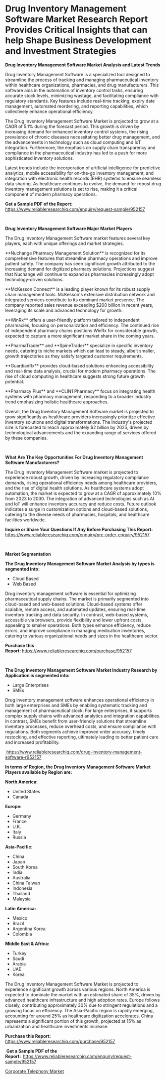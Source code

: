 <p><h1>Drug Inventory Management Software Market Research Report Provides Critical Insights that can help Shape Business Development and Investment Strategies</h1></p><p><strong>Drug Inventory Management Software Market Analysis and Latest Trends</strong></p>
<p><p>Drug Inventory Management Software is a specialized tool designed to streamline the process of tracking and managing pharmaceutical inventory within healthcare organizations, pharmacies, and drug manufacturers. This software aids in the automation of inventory control tasks, ensuring accurate stock levels, minimizing wastage, and facilitating compliance with regulatory standards. Key features include real-time tracking, expiry date management, automated reordering, and reporting capabilities, which collectively enhance operational efficiency.</p><p>The Drug Inventory Management Software Market is projected to grow at a CAGR of 5.1% during the forecast period. This growth is driven by increasing demand for enhanced inventory control systems, the rising prevalence of chronic diseases necessitating better drug management, and the advancements in technology such as cloud computing and IoT integration. Furthermore, the emphasis on supply chain transparency and compliance in the pharmaceutical industry has led to a push for more sophisticated inventory solutions. </p><p>Latest trends include the incorporation of artificial intelligence for predictive analytics, mobile accessibility for on-the-go inventory management, and integration with electronic health records (EHR) systems to ensure seamless data sharing. As healthcare continues to evolve, the demand for robust drug inventory management solutions is set to rise, making it a critical component of modern pharmacy operations.</p></p>
<p><strong>Get a Sample PDF of the Report:&nbsp;</strong> <a href="https://www.reliableresearchiq.com/enquiry/request-sample/952157?utm_campaign=2707&utm_medium=2&utm_source=Github&utm_content=ia&utm_term=06032025&utm_id=drug-inventory-management-software">https://www.reliableresearchiq.com/enquiry/request-sample/952157</a></p>
<p>&nbsp;</p>
<p><strong>Drug Inventory Management Software Major Market Players</strong></p>
<p><p>The Drug Inventory Management Software market features several key players, each with unique offerings and market strategies. </p><p>**Nuchange Pharmacy Management Solution** is recognized for its comprehensive features that streamline pharmacy operations and improve patient safety. The company has seen significant growth attributed to the increasing demand for digitized pharmacy solutions. Projections suggest that Nuchange will continue to expand as pharmacies increasingly adopt technology-driven solutions.</p><p>**McKesson Connect** is a leading player known for its robust supply chain management tools. McKesson's extensive distribution network and integrated services contribute to its dominant market presence. The company reported sales revenue exceeding $200 billion in recent years, leveraging its scale and advanced technology for growth.</p><p>**WinRx** offers a user-friendly platform tailored to independent pharmacies, focusing on personalization and efficiency. The continued rise of independent pharmacy chains positions WinRx for considerable growth, expected to capture a more significant market share in the coming years.</p><p>**PharmaTrader** and **SpineTrader** specialize in specific inventory needs, catering to niche markets which can lead to steady, albeit smaller, growth trajectories as they satisfy targeted customer requirements.</p><p>**GuardianRx** provides cloud-based solutions enhancing accessibility and real-time data analysis, crucial for modern pharmacy operations. The rise of cloud computing in healthcare suggests strong future growth potential.</p><p>**Pharmacy Plus** and **CLIN1 Pharmacy** focus on integrating health systems with pharmacy management, responding to a broader industry trend emphasizing holistic healthcare approaches.</p><p>Overall, the Drug Inventory Management Software market is projected to grow significantly as healthcare providers increasingly prioritize effective inventory solutions and digital transformations. The industry's projected size is forecasted to reach approximately $2 billion by 2025, driven by technological advancements and the expanding range of services offered by these companies.</p></p>
<p>&nbsp;</p>
<p><strong>What Are The Key Opportunities For Drug Inventory Management Software Manufacturers?</strong></p>
<p><p>The Drug Inventory Management Software market is projected to experience robust growth, driven by increasing regulatory compliance demands, rising operational efficiency needs among healthcare providers, and the rise of digital health solutions. As healthcare systems adopt automation, the market is expected to grow at a CAGR of approximately 10% from 2023 to 2030. The integration of advanced technologies such as AI and IoT will enhance inventory accuracy and reduce costs. Future outlook indicates a surge in customization options and cloud-based solutions, catering to the diverse needs of pharmacies, hospitals, and healthcare facilities worldwide.</p></p>
<p><strong>Inquire or Share Your Questions If Any Before Purchasing This Report:</strong> <a href="https://www.reliableresearchiq.com/enquiry/pre-order-enquiry/952157?utm_campaign=2707&utm_medium=2&utm_source=Github&utm_content=ia&utm_term=06032025&utm_id=drug-inventory-management-software">https://www.reliableresearchiq.com/enquiry/pre-order-enquiry/952157</a></p>
<p>&nbsp;</p>
<p><strong>Market Segmentation</strong></p>
<p><strong>The Drug Inventory Management Software Market Analysis by types is segmented into:</strong></p>
<p><ul><li>Cloud Based</li><li>Web Based</li></ul></p>
<p><p>Drug inventory management software is essential for optimizing pharmaceutical supply chains. The market is primarily segmented into cloud-based and web-based solutions. Cloud-based systems offer scalable, remote access, and automated updates, ensuring real-time inventory tracking and data security. In contrast, web-based systems, accessible via browsers, provide flexibility and lower upfront costs, appealing to smaller operations. Both types enhance efficiency, reduce errors, and improve compliance in managing medication inventories, catering to various organizational needs and sizes in the healthcare sector.</p></p>
<p><strong>Purchase this Report:&nbsp;</strong><a href="https://www.reliableresearchiq.com/purchase/952157?utm_campaign=2707&utm_medium=2&utm_source=Github&utm_content=ia&utm_term=06032025&utm_id=drug-inventory-management-software">https://www.reliableresearchiq.com/purchase/952157</a></p>
<p>&nbsp;</p>
<p><strong>The Drug Inventory Management Software Market Industry Research by Application is segmented into:</strong></p>
<p><ul><li>Large Enterprises</li><li>SMEs</li></ul></p>
<p><p>Drug inventory management software enhances operational efficiency in both large enterprises and SMEs by enabling systematic tracking and management of pharmaceutical stock. For large enterprises, it supports complex supply chains with advanced analytics and integration capabilities. In contrast, SMEs benefit from user-friendly solutions that streamline inventory processes, reduce overhead costs, and ensure compliance with regulations. Both segments achieve improved order accuracy, timely restocking, and effective reporting, ultimately leading to better patient care and increased profitability.</p></p>
<p><a href="https://www.reliableresearchiq.com/drug-inventory-management-software-r952157?utm_campaign=2707&utm_medium=2&utm_source=Github&utm_content=ia&utm_term=06032025&utm_id=drug-inventory-management-software">&nbsp;https://www.reliableresearchiq.com/drug-inventory-management-software-r952157</a></p>
<p><strong>In terms of Region, the Drug Inventory Management Software Market Players available by Region are:</strong></p>
<p>
    <p> <strong> North America: </strong>
        <ul>
            <li>United States</li>
            <li>Canada</li>
        </ul>
        </p> 
    <p> <strong> Europe: </strong>
        <ul>
            <li>Germany</li>
            <li>France</li>
            <li>U.K.</li>
            <li>Italy</li>
            <li>Russia</li>
        </ul>
        </p> 
    <p> <strong> Asia-Pacific: </strong>
        <ul>
            <li>China</li>
            <li>Japan</li>
            <li>South Korea</li>
            <li>India</li>
            <li>Australia</li>
            <li>China Taiwan</li>
            <li>Indonesia</li>
            <li>Thailand</li>
            <li>Malaysia</li>
        </ul>
        </p> 
    <p> <strong> Latin America: </strong>
        <ul>
            <li>Mexico</li>
            <li>Brazil</li>
            <li>Argentina Korea</li>
            <li>Colombia</li>
        </ul>
        </p> 
    <p> <strong> Middle East & Africa: </strong>
        <ul>
            <li>Turkey</li>
            <li>Saudi</li>
            <li>Arabia</li>
            <li>UAE</li>
            <li>Korea</li>
        </ul>
    </p>
    </p>
<p><p>The Drug Inventory Management Software Market is projected to experience significant growth across various regions. North America is expected to dominate the market with an estimated share of 35%, driven by advanced healthcare infrastructure and high adoption rates. Europe follows closely, contributing approximately 30% due to stringent regulations and a growing focus on efficiency. The Asia-Pacific region is rapidly emerging, accounting for around 25% as healthcare digitization accelerates. China represents a significant portion of this growth, projected at 15% as urbanization and healthcare investments increase.</p></p>
<p><strong>Purchase this Report: </strong><a href="https://www.reliableresearchiq.com/purchase/952157?utm_campaign=2707&utm_medium=2&utm_source=Github&utm_content=ia&utm_term=06032025&utm_id=drug-inventory-management-software">https://www.reliableresearchiq.com/purchase/952157</a></p>
<p>&nbsp;<strong>Get a Sample PDF of the Report:&nbsp;&nbsp;</strong><a href="https://www.reliableresearchiq.com/enquiry/request-sample/952157?utm_campaign=2707&utm_medium=2&utm_source=Github&utm_content=ia&utm_term=06032025&utm_id=drug-inventory-management-software">https://www.reliableresearchiq.com/enquiry/request-sample/952157</a></p>
<p><strong></strong></p>
<p><p><a href="https://github.com/semiensamuel72378/Market-Research-Report-List-1/blob/main/corporate-telephony-market.md?utm_campaign=2707&utm_medium=2&utm_source=Github&utm_content=ia&utm_term=06032025&utm_id=drug-inventory-management-software">Corporate Telephony Market</a></p></p>